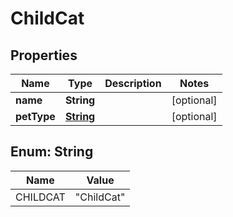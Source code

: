 

# ChildCat


## Properties

| Name | Type | Description | Notes |
|------------ | ------------- | ------------- | -------------|
|**name** | **String** |  |  [optional] |
|**petType** | [**String**](#String) |  |  [optional] |



## Enum: String

| Name | Value |
|---- | -----|
| CHILDCAT | &quot;ChildCat&quot; |



